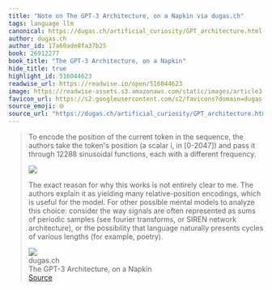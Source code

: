 ```yaml
---
title: "Note on The GPT-3 Architecture, on a Napkin via dugas.ch"
tags: language llm
canonical: https://dugas.ch/artificial_curiosity/GPT_architecture.html
author: dugas.ch
author_id: 17a60ade8fa37b25
book: 26912277
book_title: "The GPT-3 Architecture, on a Napkin"
hide_title: true
highlight_id: 516044623
readwise_url: https://readwise.io/open/516044623
image: https://readwise-assets.s3.amazonaws.com/static/images/article3.5c705a01b476.png
favicon_url: https://s2.googleusercontent.com/s2/favicons?domain=dugas.ch
source_emoji: 🌐
source_url: "https://dugas.ch/artificial_curiosity/GPT_architecture.html#:~:text=To%20encode%20the,%28for%20example%2C%20poetry%29."
---
```


> To encode the position of the current token in the sequence, the authors take the token's position (a scalar i, in [0-2047]) and pass it through 12288 sinusoidal functions, each with a different frequency.
> 
> ![](https://dugas.ch/artificial_curiosity/GPT_architecture.html/./img/GPT_architecture/pos1.png)
> 
> The exact reason for why this works is not entirely clear to me. The authors explain it as yielding many relative-position encodings, which is useful for the model. For other possible mental models to analyze this choice: consider the way signals are often represented as sums of periodic samples (see fourier transforms, or SIREN network architecture), or the possibility that language naturally presents cycles of various lengths (for example, poetry).
> <div class="quoteback-footer"><div class="quoteback-avatar"><img class="mini-favicon" src="https://s2.googleusercontent.com/s2/favicons?domain=dugas.ch"></div><div class="quoteback-metadata"><div class="metadata-inner"><span style="display:none">FROM:</span><div aria-label="dugas.ch" class="quoteback-author"> dugas.ch</div><div aria-label="The GPT-3 Architecture, on a Napkin" class="quoteback-title"> The GPT-3 Architecture, on a Napkin</div></div></div><div class="quoteback-backlink"><a target="_blank" aria-label="go to the full text of this quotation" rel="noopener" href="https://dugas.ch/artificial_curiosity/GPT_architecture.html#:~:text=To%20encode%20the,%28for%20example%2C%20poetry%29." class="quoteback-arrow"> Source</a></div></div>